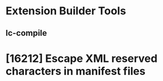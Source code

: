 # Extension Builder Tools
## lc-compile

# [16212] Escape XML reserved characters in manifest files
